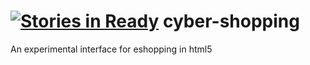 [![Stories in Ready](https://badge.waffle.io/mackwic/cyber-shopping.png?label=ready&title=Ready)](https://waffle.io/mackwic/cyber-shopping)
cyber-shopping
==============

An experimental interface for eshopping in html5
